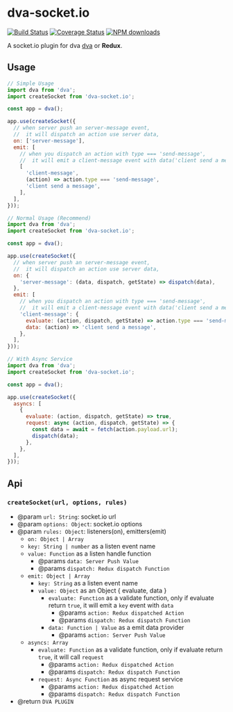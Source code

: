<!--
@Author: eason
@Date:   2017-07-19T17:50:07+08:00
@Email:  uniquecolesmith@gmail.com
@Last modified by:   eason
@Last modified time: 2017-07-23T18:51:19+08:00
@License: MIT
@Copyright: Eason(uniquecolesmith@gmail.com)
-->

# dva-socket.io
[![Build Status](https://travis-ci.org/whatwewant/dva-socket.io.svg?branch=master)](https://travis-ci.org/whatwewant/dva-socket.io)
[![Coverage Status](https://coveralls.io/repos/github/whatwewant/dva-socket.io/badge.svg)](https://coveralls.io/github/whatwewant/dva-socket.io)
[![NPM downloads](https://img.shields.io/npm/v/dva-socket.io.svgd)](https://npmjs.org/package/dva-socket.io)

A socket.io plugin for dva [dva](https://github.com/dvajs/dva) or **Redux**.

## Usage

```javascript
// Simple Usage
import dva from 'dva';
import createSocket from 'dva-socket.io';

const app = dva();

app.use(createSocket({
  // when server push an server-message event,
  //  it will dispatch an action use server data,
  on: ['server-message'],
  emit: [
    // when you dispatch an action with type === 'send-message',
    //  it will emit a client-message event with data('client send a message')
    [
      'client-message',
      (action) => action.type === 'send-message',
      'client send a message',
    ],
  ],
}));
```

```javascript
// Normal Usage (Recommend)
import dva from 'dva';
import createSocket from 'dva-socket.io';

const app = dva();

app.use(createSocket({
  // when server push an server-message event,
  //  it will dispatch an action use server data,
  on: {
    'server-message': (data, dispatch, getState) => dispatch(data),
  },
  emit: [
    // when you dispatch an action with type === 'send-message',
    //  it will emit a client-message event with data('client send a message')
    'client-message': {
      evaluate: (action, dispatch, getState) => action.type === 'send-message',
      data: (action) => 'client send a message',
    },
  ],
}));
```

```javascript
// With Async Service
import dva from 'dva';
import createSocket from 'dva-socket.io';

const app = dva();

app.use(createSocket({
  asyncs: [
    {
      evaluate: (action, dispatch, getState) => true,
      request: async (action, dispatch, getState) => {
        const data = await = fetch(action.payload.url);
        dispatch(data);
      },
    },
  ],
}));
```

## Api

### `createSocket(url, options, rules)`
- @param `url: String`:  socket.io url
- @param `options: Object`: socket.io options
- @param `rules: Object`: listeners(on), emitters(emit)
	- `on: Object | Array`
    - `key: String | number` as a listen event name
    - `value: Function` as a listen handle function
      - @params `data: Server Push Value`
      - @params `dispatch: Redux dispatch Function`
  - `emit: Object | Array`
    - `key: String` as a listen event name
    - `value: Object` as an Object { evaluate, data }
      - `evaluate: Function` as a validate function, only if evaluate return `true`, it will emit a `key` event with `data`
        - @params `action: Redux dispatched Action`
        - @params `dispatch: Redux dispatch Function`
      - `data: Function | Value` as a emit data provider
        - @params `action: Server Push Value`
  - `asyncs: Array`
    - `evaluate: Function` as a validate function, only if evaluate return `true`, it will call `request`
      - @params `action: Redux dispatched Action`
      - @params `dispatch: Redux dispatch Function`
    - `request: Async Function` as async request service
      - @params `action: Redux dispatched Action`
      - @params `dispatch: Redux dispatch Function`
- @return `DVA PLUGIN`
